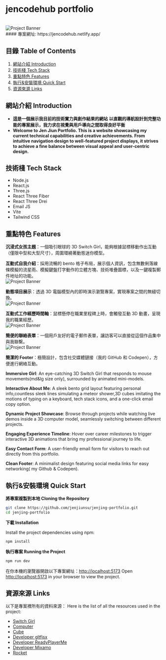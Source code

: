 # jencodehub portfolio
<br />
      <img src="https://github.com/jenjiunsu/jenjing-portfolio/blob/main/public/assets/Banner.png" alt="Project Banner">
<br />
#### 專案網址: https://jencodehub.netlify.app/

## <a name="table">目錄 Table of Contents</a>

1. [網站介紹 Introduction](#introduction)
2. [技術棧 Tech Stack](#tech-stack)
3. [重點特色 Features](#features)
4. [執行&安裝環境 Quick Start](#quick-start)
5. [資源來源 Links](#links)

## <a name="introduction">網站介紹 Introduction</a>

- **這是一個展示我目前的技術實力與創作結果的網站**
  **以直觀的導航設計到完整功能的專案展示，我力求在視覺與用戶導向之間取得良好平衡**
- **Welcome to Jen Jiun Portfolio.
  This is a website showcasing my current technical capabilities and creative achievements.
  From intuitive navigation design to well-featured project displays, it strives to achieve a fine balance between visual appeal and user-centric design.**

## <a name="tech-stack">技術棧 Tech Stack</a>

- Node.js
- React.js
- Three.js
- React Three Fiber
- React Three Drei
- Email JS
- Vite
- Tailwind CSS

## <a name="features">重點特色 Features</a>

**沉浸式女孩主題**：一個吸引眼球的 3D Switch Girl，能夠根據鼠標移動作出互動（僅限中型和大型尺寸），周圍環繞著動態迷你模型。

**互動式自我介紹**：採用流暢的 bento 格子布局，展示個人資訊，包含無數俐落線條模擬的流星雨、模擬鍵盤打字動作的立體方塊、技術堆疊圖標，以及一鍵複製郵件地址的功能。
<br />
      <img src="https://github.com/jenjiunsu/jenjing-portfolio/blob/main/public/assets/AboutMe.png" alt="Project Banner">
<br />

**動態項目展示**：透過 3D 電腦模型內的即時演示瀏覽專案，實現專案之間的無縫切換。
<br />
      <img src="https://github.com/jenjiunsu/jenjing-portfolio/blob/main/public/assets/ProjectShowcase.png" alt="Project Banner">
<br />

**互動式工作經歷時間軸**：鼠標懸停在職業里程碑上時，會觸發互動 3D 動畫，呈現我的職業經歷。
<br />
      <img src="https://github.com/jenjiunsu/jenjing-portfolio/blob/main/public/assets/WorkExperience.png" alt="Project Banner">
<br />

**簡便的聯絡表單**：一個用戶友好的電子郵件表單，讓訪客可以直接從這個作品集中與我聯繫。
<br />
      <img src="https://github.com/jenjiunsu/jenjing-portfolio/blob/main/public/assets/ContactMe.png" alt="Project Banner">
<br />

**簡潔的 Footer**：極簡設計，包含社交媒體鏈接（我的 GitHub 和 Codepen），方便進行網絡互動。

**Immersive Girl**: An eye-catching 3D Switch Girl that responds to mouse movements(md&lg size only), surrounded by animated mini-models.

**Interactive About Me**: A sleek bento grid layout featuring personal info,countless sleek lines simulating a meteor shower,3D cubes imitating the motions of typing on a keyboard, tech stack icons, and a one-click email copy option.

**Dynamic Project Showcase**: Browse through projects while watching live demos inside a 3D computer model, seamlessly switching between different projects.

**Engaging Experience Timeline**: Hover over career milestones to trigger interactive 3D animations that bring my professional journey to life.

**Easy Contact Form**: A user-friendly email form for visitors to reach out directly from this portfolio.

**Clean Footer**: A minimalist design featuring social media links for easy networking( my Github & Codepen).

## <a name="quick-start">執行&安裝環境 Quick Start</a>

**將專案複製到本地 Cloning the Repository**

```bash
git clone https://github.com/jenjiunsu/jenjing-portfolio.git
cd jenjing-portfolio
```

**下載 Installation**

Install the project dependencies using npm:

```bash
npm install
```

**執行專案 Running the Project**

```bash
npm run dev
```

在你本機的瀏覽器開啟以下專案網址：[http://localhost:5173](http://localhost:5173)
Open [http://localhost:5173](http://localhost:5173) in your browser to view the project.

## <a name="links">資源來源 Links</a>

以下是專案裡所有的資料來源：
Here is the list of all the resources used in the project:

- [Switch Girl](https://www.tripo3d.ai/)
- [Computer](https://sketchfab.com/3d-models/lumen-64-computer-29bb034488474b79a21cdada562a060f)
- [Cube](https://sketchfab.com/3d-models/rounded-cube-e1e49d4e8e3641a6ad111713947de416)
- [Developer gltfjsx](https://gltf.pmnd.rs/)
- [Developer ReadyPlayerMe](https://readyplayer.me/)
- [Developer Mixamo](https://www.mixamo.com/)
- [Rocket](https://sketchfab.com/3d-models/rocket-b17a0f9f805c4fa7b978829006bbb57f)
